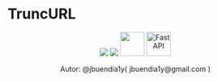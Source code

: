 # TruncURL


<div align="center" style="margin-bottom: 10px;" >
    <img src="https://img.icons8.com/color/48/null/typescript.png"/>
    <img src="https://img.icons8.com/color/48/null/python--v1.png"/>
    <img height="48px" src="https://vitejs.dev/logo.svg" />
    <img height="48px" src="https://fastapi.tiangolo.com/img/logo-margin/logo-teal.png" alt="FastAPI">
</div>


<p align="center">Autor: @jbuendia1y( jbuendia1y@gmail.com )</p>
